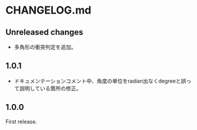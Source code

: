 # CHANGELOG.md

## Unreleased changes

- 多角形の衝突判定を追加。

## 1.0.1

- ドキュメンテーションコメント中、角度の単位をradian出なくdegreeと誤って説明している箇所の修正。

## 1.0.0

First release.
